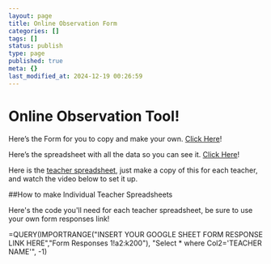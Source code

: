 ```yaml
---
layout: page
title: Online Observation Form
categories: []
tags: []
status: publish
type: page
published: true
meta: {}
last_modified_at: 2024-12-19 00:26:59
---
```


# Online Observation Tool!


Here’s the Form for you to copy and make your own. 
[Click Here](https://docs.google.com/forms/d/1y_6TYWK7aHv-Zxu6wxx7Eyh_wZsmkvj5hF967FaBaXE/edit?usp=sharing)!

Here’s the spreadsheet with all the data so you can see it. 
[Click Here](https://docs.google.com/spreadsheets/d/148r6S2g3jCgylT7CA_d603A7c2uclMewkaK-6hEmS-M/edit?usp=sharing)!

Here is the 
[teacher spreadsheet](https://docs.google.com/spreadsheets/d/1xYDJWSDcWbx2PI0U4tBcPGjPnPp8UU7yHs2-qQ_5lR0/copy), just make a copy of this for each teacher, and watch the video below to set it up.


























##How to make Individual Teacher Spreadsheets























Here's the code you'll need for each teacher spreadsheet, be sure to use your own form responses link!

=QUERY(IMPORTRANGE("INSERT YOUR GOOGLE SHEET FORM RESPONSE LINK HERE","Form Responses 1!a2:k200"), "Select * where Col2='TEACHER NAME'", -1)
